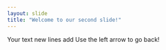 ```yaml
---
layout: slide
title: "Welcome to our second slide!"
---
```

Your text new lines add
Use the left arrow to go back!
